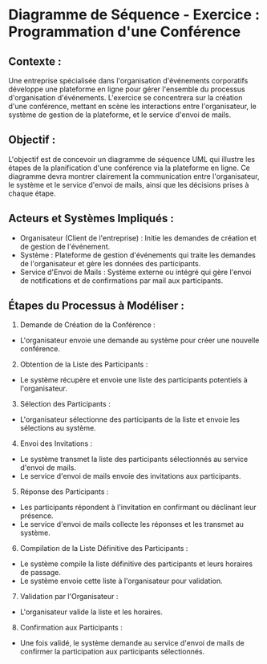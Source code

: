 # Diagramme de Séquence - Exercice : Programmation d'une Conférence

## Contexte :

Une entreprise spécialisée dans l'organisation d'événements corporatifs développe une plateforme en ligne pour gérer
l'ensemble du processus d'organisation d'événements. L'exercice se concentrera sur la création d'une conférence, mettant
en scène les interactions entre l'organisateur, le système de gestion de la plateforme, et le service d'envoi de mails.

## Objectif :

L'objectif est de concevoir un diagramme de séquence UML qui illustre les étapes de la planification d'une conférence
via la plateforme en ligne. Ce diagramme devra montrer clairement la communication entre l'organisateur, le système et
le service d'envoi de mails, ainsi que les décisions prises à chaque étape.

## Acteurs et Systèmes Impliqués :

- Organisateur (Client de l'entreprise) : Initie les demandes de création et de gestion de l'événement.
- Système : Plateforme de gestion d'événements qui traite les demandes de l'organisateur et gère les données des
  participants.
- Service d'Envoi de Mails : Système externe ou intégré qui gère l'envoi de notifications et de confirmations par mail
  aux participants.

## Étapes du Processus à Modéliser :

1. Demande de Création de la Conférence :

- L'organisateur envoie une demande au système pour créer une nouvelle conférence.

2. Obtention de la Liste des Participants :

- Le système récupère et envoie une liste des participants potentiels à l'organisateur.

3. Sélection des Participants :

- L'organisateur sélectionne des participants de la liste et envoie les sélections au système.

4. Envoi des Invitations :

- Le système transmet la liste des participants sélectionnés au service d'envoi de mails.
- Le service d'envoi de mails envoie des invitations aux participants.

5. Réponse des Participants :

- Les participants répondent à l'invitation en confirmant ou déclinant leur présence.
- Le service d'envoi de mails collecte les réponses et les transmet au système.

6. Compilation de la Liste Définitive des Participants :

- Le système compile la liste définitive des participants et leurs horaires de passage.
- Le système envoie cette liste à l'organisateur pour validation.

7. Validation par l'Organisateur :

- L'organisateur valide la liste et les horaires.

8. Confirmation aux Participants :

- Une fois validé, le système demande au service d'envoi de mails de confirmer la participation aux participants
  sélectionnés.
